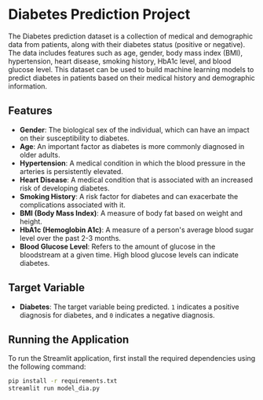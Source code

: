 # Diabetes Prediction Project

The Diabetes prediction dataset is a collection of medical and demographic data from patients, along with their diabetes status (positive or negative). The data includes features such as age, gender, body mass index (BMI), hypertension, heart disease, smoking history, HbA1c level, and blood glucose level. This dataset can be used to build machine learning models to predict diabetes in patients based on their medical history and demographic information.

## Features

- **Gender**: The biological sex of the individual, which can have an impact on their susceptibility to diabetes.
- **Age**: An important factor as diabetes is more commonly diagnosed in older adults.
- **Hypertension**: A medical condition in which the blood pressure in the arteries is persistently elevated.
- **Heart Disease**: A medical condition that is associated with an increased risk of developing diabetes.
- **Smoking History**: A risk factor for diabetes and can exacerbate the complications associated with it.
- **BMI (Body Mass Index)**: A measure of body fat based on weight and height.
- **HbA1c (Hemoglobin A1c)**: A measure of a person's average blood sugar level over the past 2-3 months.
- **Blood Glucose Level**: Refers to the amount of glucose in the bloodstream at a given time. High blood glucose levels can indicate diabetes.

## Target Variable

- **Diabetes**: The target variable being predicted. `1` indicates a positive diagnosis for diabetes, and `0` indicates a negative diagnosis.

## Running the Application

To run the Streamlit application, first install the required dependencies using the following command:

```sh
pip install -r requirements.txt
streamlit run model_dia.py

